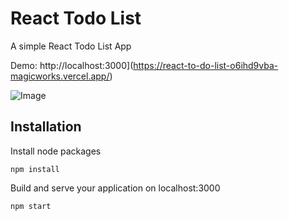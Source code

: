 # React Todo List

A simple React Todo List App

Demo: http://localhost:3000](https://react-to-do-list-o6ihd9vba-magicworks.vercel.app/)

![Image](https://magicworks.lv/images/react-todo-list.png)

## Installation

Install node packages

```
npm install
```

Build and serve your application on localhost:3000

```
npm start
```
